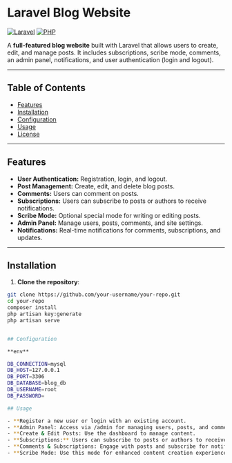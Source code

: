 # Laravel Blog Website

[![Laravel](https://img.shields.io/badge/Laravel-9.x-red)](https://laravel.com/) 
[![PHP](https://img.shields.io/badge/PHP-8.1-blue)](https://www.php.net/) 

A **full-featured blog website** built with Laravel that allows users to create, edit, and manage posts. It includes subscriptions, scribe mode, comments, an admin panel, notifications, and user authentication (login and logout).  

---

## Table of Contents

- [Features](#features)  
- [Installation](#installation)  
- [Configuration](#configuration)  
- [Usage](#usage)  
- [License](#license)  

---

## Features

- **User Authentication:** Registration, login, and logout.  
- **Post Management:** Create, edit, and delete blog posts.  
- **Comments:** Users can comment on posts.  
- **Subscriptions:** Users can subscribe to posts or authors to receive notifications.  
- **Scribe Mode:** Optional special mode for writing or editing posts.  
- **Admin Panel:** Manage users, posts, comments, and site settings.  
- **Notifications:** Real-time notifications for comments, subscriptions, and updates.  

---

## Installation

1. **Clone the repository**:

```bash
git clone https://github.com/your-username/your-repo.git
cd your-repo
composer install
php artisan key:generate
php artisan serve


## Configuration

**env**

DB_CONNECTION=mysql
DB_HOST=127.0.0.1
DB_PORT=3306
DB_DATABASE=blog_db
DB_USERNAME=root
DB_PASSWORD=

## Usage

- **Register a new user or login with an existing account.
- **Admin Panel: Access via /admin for managing users, posts, and comments.
- **Create & Edit Posts: Use the dashboard to manage content.
- **Subscriptions:** Users can subscribe to posts or authors to receive notifications.  
- **Comments & Subscriptions: Engage with posts and subscribe for notifications.
- **Scribe Mode: Use this mode for enhanced content creation experience.


